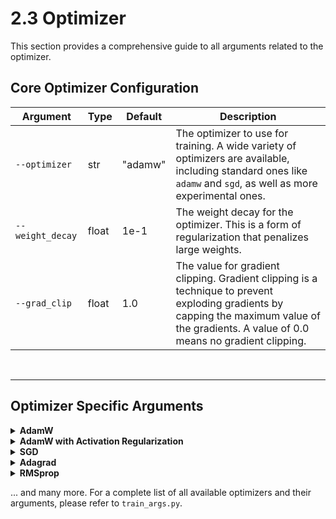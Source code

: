# 2.3 Optimizer

This section provides a comprehensive guide to all arguments related to the optimizer.

## Core Optimizer Configuration

| Argument | Type | Default | Description |
|---|---|---|---|
| `--optimizer` | str | "adamw" | The optimizer to use for training. A wide variety of optimizers are available, including standard ones like `adamw` and `sgd`, as well as more experimental ones. |
| `--weight_decay` | float | 1e-1 | The weight decay for the optimizer. This is a form of regularization that penalizes large weights. |
| `--grad_clip` | float | 1.0 | The value for gradient clipping. Gradient clipping is a technique to prevent exploding gradients by capping the maximum value of the gradients. A value of 0.0 means no gradient clipping. |

<br>

---

## Optimizer Specific Arguments

<details>
<summary><b>AdamW</b></summary>

AdamW is a variant of the Adam optimizer that decouples weight decay from the gradient update. It is the default optimizer in this repository.

| Argument | Type | Default | Description |
|---|---|---|---|
| `--adamw_betas` | list | [0.9, 0.999] | The beta parameters for the AdamW optimizer, which control the exponential decay rates for the first and second moment estimates. |
| `--adamw_eps` | float | 1e-8 | The epsilon parameter for the AdamW optimizer, which is a small constant to prevent division by zero. |
</details>

<details>
<summary><b>AdamW with Activation Regularization</b></summary>

This is an experimental variant of AdamW that adds a regularization term for the activations.

| Argument | Type | Default | Description |
|---|---|---|---|
| `--activation_decay` | float | 0.0 | The L2 regularization coefficient for activations. |
| `--activation_stat` | str | "stdev" | The statistic to use for modulating the activation regularization. Options are "stdev", "kurtosis", "max", "min", "abs_max". |
</details>

<details>
<summary><b>SGD</b></summary>

Stochastic Gradient Descent (SGD) is a classic optimization algorithm.

| Argument | Type | Default | Description |
|---|---|---|---|
| `--sgd_momentum` | float | 0.9 | The momentum for the SGD optimizer. |
| `--sgd_nesterov` | bool | False | Whether to use Nesterov momentum. |
</details>

<details>
<summary><b>Adagrad</b></summary>

| Argument | Type | Default | Description |
|---|---|---|---|
| `--adagrad_lr_decay` | float | 0 | The learning rate decay for the Adagrad optimizer. |
</details>

<details>
<summary><b>RMSprop</b></summary>

| Argument | Type | Default | Description |
|---|---|---|---|
| `--rmsprop_alpha` | float | 0.99 | The smoothing constant for the RMSprop optimizer. |
</details>

... and many more. For a complete list of all available optimizers and their arguments, please refer to `train_args.py`.
